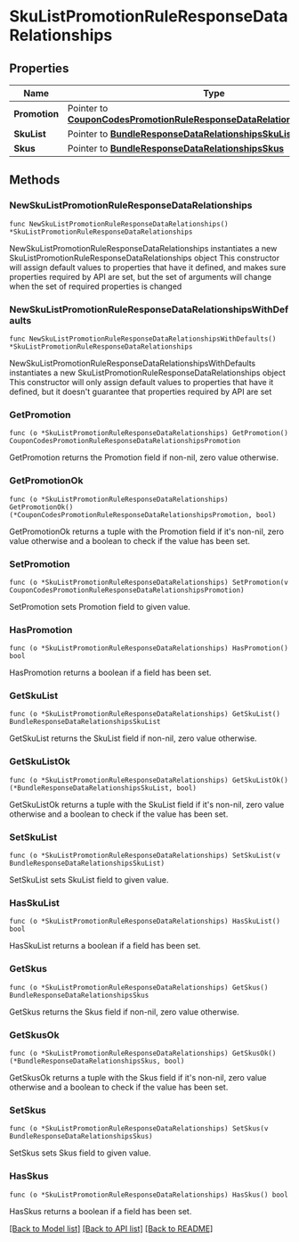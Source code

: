 # SkuListPromotionRuleResponseDataRelationships

## Properties

Name | Type | Description | Notes
------------ | ------------- | ------------- | -------------
**Promotion** | Pointer to [**CouponCodesPromotionRuleResponseDataRelationshipsPromotion**](CouponCodesPromotionRuleResponseDataRelationshipsPromotion.md) |  | [optional] 
**SkuList** | Pointer to [**BundleResponseDataRelationshipsSkuList**](BundleResponseDataRelationshipsSkuList.md) |  | [optional] 
**Skus** | Pointer to [**BundleResponseDataRelationshipsSkus**](BundleResponseDataRelationshipsSkus.md) |  | [optional] 

## Methods

### NewSkuListPromotionRuleResponseDataRelationships

`func NewSkuListPromotionRuleResponseDataRelationships() *SkuListPromotionRuleResponseDataRelationships`

NewSkuListPromotionRuleResponseDataRelationships instantiates a new SkuListPromotionRuleResponseDataRelationships object
This constructor will assign default values to properties that have it defined,
and makes sure properties required by API are set, but the set of arguments
will change when the set of required properties is changed

### NewSkuListPromotionRuleResponseDataRelationshipsWithDefaults

`func NewSkuListPromotionRuleResponseDataRelationshipsWithDefaults() *SkuListPromotionRuleResponseDataRelationships`

NewSkuListPromotionRuleResponseDataRelationshipsWithDefaults instantiates a new SkuListPromotionRuleResponseDataRelationships object
This constructor will only assign default values to properties that have it defined,
but it doesn't guarantee that properties required by API are set

### GetPromotion

`func (o *SkuListPromotionRuleResponseDataRelationships) GetPromotion() CouponCodesPromotionRuleResponseDataRelationshipsPromotion`

GetPromotion returns the Promotion field if non-nil, zero value otherwise.

### GetPromotionOk

`func (o *SkuListPromotionRuleResponseDataRelationships) GetPromotionOk() (*CouponCodesPromotionRuleResponseDataRelationshipsPromotion, bool)`

GetPromotionOk returns a tuple with the Promotion field if it's non-nil, zero value otherwise
and a boolean to check if the value has been set.

### SetPromotion

`func (o *SkuListPromotionRuleResponseDataRelationships) SetPromotion(v CouponCodesPromotionRuleResponseDataRelationshipsPromotion)`

SetPromotion sets Promotion field to given value.

### HasPromotion

`func (o *SkuListPromotionRuleResponseDataRelationships) HasPromotion() bool`

HasPromotion returns a boolean if a field has been set.

### GetSkuList

`func (o *SkuListPromotionRuleResponseDataRelationships) GetSkuList() BundleResponseDataRelationshipsSkuList`

GetSkuList returns the SkuList field if non-nil, zero value otherwise.

### GetSkuListOk

`func (o *SkuListPromotionRuleResponseDataRelationships) GetSkuListOk() (*BundleResponseDataRelationshipsSkuList, bool)`

GetSkuListOk returns a tuple with the SkuList field if it's non-nil, zero value otherwise
and a boolean to check if the value has been set.

### SetSkuList

`func (o *SkuListPromotionRuleResponseDataRelationships) SetSkuList(v BundleResponseDataRelationshipsSkuList)`

SetSkuList sets SkuList field to given value.

### HasSkuList

`func (o *SkuListPromotionRuleResponseDataRelationships) HasSkuList() bool`

HasSkuList returns a boolean if a field has been set.

### GetSkus

`func (o *SkuListPromotionRuleResponseDataRelationships) GetSkus() BundleResponseDataRelationshipsSkus`

GetSkus returns the Skus field if non-nil, zero value otherwise.

### GetSkusOk

`func (o *SkuListPromotionRuleResponseDataRelationships) GetSkusOk() (*BundleResponseDataRelationshipsSkus, bool)`

GetSkusOk returns a tuple with the Skus field if it's non-nil, zero value otherwise
and a boolean to check if the value has been set.

### SetSkus

`func (o *SkuListPromotionRuleResponseDataRelationships) SetSkus(v BundleResponseDataRelationshipsSkus)`

SetSkus sets Skus field to given value.

### HasSkus

`func (o *SkuListPromotionRuleResponseDataRelationships) HasSkus() bool`

HasSkus returns a boolean if a field has been set.


[[Back to Model list]](../README.md#documentation-for-models) [[Back to API list]](../README.md#documentation-for-api-endpoints) [[Back to README]](../README.md)


